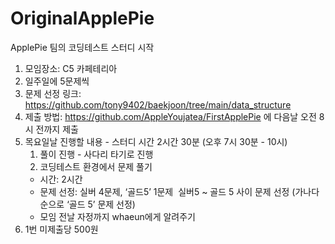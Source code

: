 # OriginalApplePie
ApplePie 팀의 코딩테스트 스터디 시작

1. 모임장소: C5 카페테리아
2. 일주일에 5문제씩 
3. 문제 선정 링크: https://github.com/tony9402/baekjoon/tree/main/data_structure
4. 제출 방법: https://github.com/AppleYoujatea/FirstApplePie 에 다음날 오전 8시 전까지 제출  <br/>
5. 목요일날 진행할 내용 - 스터디 시간 2시간 30분 (오후 7시 30분 - 10시)
    1. 풀이 진행 - 사다리 타기로 진행
    2. 코딩테스트 환경에서 문제 풀기 
      * 시간: 2시간 
      * 문제 선정: 실버 4문제, ‘골드5’ 1문제 
        실버5 ~ 골드 5 사이 문제 선정 (가나다 순으로 ‘골드 5’ 문제 선정) 
      * 모임 전날 자정까지 whaeun에게 알려주기
5. 1번 미제출당 500원
